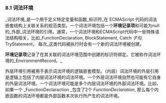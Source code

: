 ### 8.1 词法环境

_词法环境_是一个用于定义特定变量和函数_标识符_在 ECMAScript 代码的词法嵌套结构上关联关系的规范类型。一个词法环境包括一个**环境记录项**和可能为null的_外部_词法环境的引用。通常，一个词法环境和ECMAScript代码中一些特殊语法结构相关，比如_FunctionDeclaration, BlockStatement, Catch _子句_, TryStatement， 每次_这类代码被执行时会有一个新的词法环境被创建。

**环境记录项**记录了在其关联的词法环境范围中创建的标识符绑定。它被称作词法环境的_EnvironmentRecord。_

外层环境引用被用于表示词法环境的逻辑嵌套模型。（内层）词法环境的外层引用是逻辑上包括了内层词法环境的词法环境。一个外层词法环境自然也可能有它自身的外层词法环境。一个词法环境可能是多个内层词法环境的外部词法环境。比如，如果一个 _FunctionDeclaraction _包含了2个 _FunctionDeclaration_, 那么每个内嵌函数的词法环境都是外部函数本次执行所产生的词法环境。

